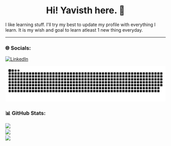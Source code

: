 <h1 align="center">Hi! Yavisth here. 👋</h1> 
I like learning stuff. I'll try my best to update my profile with everything I learn. It is my wish and goal to learn atleast 1 new thing everyday.

---
### 🌐 Socials:
[![LinkedIn](https://img.shields.io/badge/LinkedIn-%230077B5.svg?logo=linkedin&logoColor=white)](https://linkedin.com/in/yavisth)

<picture>
  <source media="(prefers-color-scheme: dark)" srcset="https://raw.githubusercontent.com/Yavisth/Yavisth/output/github-contribution-grid-snake-dark.svg">
  <source media="(prefers-color-scheme: light)" srcset="https://raw.githubusercontent.com/Yavisth/Yavisth/output/github-contribution-grid-snake.svg">
  <img alt="github contribution grid snake animation" src="https://raw.githubusercontent.com/Yavisth/Yavisth/output/github-contribution-grid-snake.svg">
</picture>

### 📊 GitHub Stats:
![](https://github-readme-stats.vercel.app/api?username=Yavisth&theme=dark&hide_border=true&include_all_commits=false&count_private=true)<br/>
![](https://github-readme-streak-stats.herokuapp.com/?user=Yavisth&theme=dark&hide_border=true)<br/>
![](https://github-readme-stats.vercel.app/api/top-langs/?username=Yavisth&theme=dark&hide_border=true&include_all_commits=false&count_private=true&layout=compact)

<!--
<p align='center'>
  <a href="#"><img src="https://github-readme-stats.vercel.app/api?username=Yavisth&show_icons=true&count_private=true&theme=dark" width="350"></a>
</p> -->
<!--
**Yavisth/Yavisth** is a ✨ _special_ ✨ repository because its `README.md` (this file) appears on your GitHub profile.

Here are some ideas to get you started:

- 🔭 I’m currently working on ...
- 🌱 I’m currently learning ...
- 👯 I’m looking to collaborate on ...
- 🤔 I’m looking for help with ...
- 💬 Ask me about ...
- 📫 How to reach me: ...
- 😄 Pronouns: ...
- ⚡ Fun fact: ...
-->
